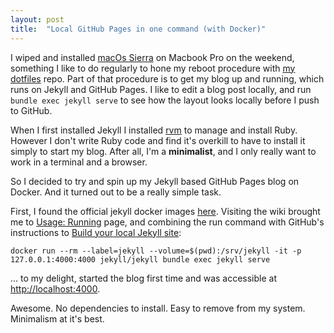```yaml
---
layout: post
title:  "Local GitHub Pages in one command (with Docker)"
---
```


I wiped and installed [macOs Sierra][macos-sierra] on Macbook Pro on the weekend, something I like to do regularly to hone my reboot procedure with [my dotfiles][my-dotfiles] repo. Part of that procedure is to get my blog up and running, which runs on Jekyll and GitHub Pages. I like to edit a blog post locally, and run `bundle exec jekyll serve` to see how the layout looks locally before I push to GitHub.

When I first installed Jekyll I installed [rvm][rvm] to manage and install Ruby. However I don't write Ruby code and find it's overkill to have to install it simply to start my blog. After all, I'm a **minimalist**, and I only really want to work in a terminal and a browser.

So I decided to try and spin up my Jekyll based GitHub Pages blog on Docker. And it turned out to be a really simple task.

First, I found the official jekyll docker images [here][jekyll-docker]. Visiting the wiki brought me to [Usage: Running][jekyll-docker-wiki-running] page, and combining the run command with GitHub's instructions to [Build your local Jekyll site][gh-pages-build-local]:
 
 ```
 docker run --rm --label=jekyll --volume=$(pwd):/srv/jekyll -it -p 127.0.0.1:4000:4000 jekyll/jekyll bundle exec jekyll serve
 ```
 
... to my delight, started the blog first time and was accessible at [http://localhost:4000](http://localhost:4000). 

Awesome. No dependencies to install. Easy to remove from my system. Minimalism at it's best.

[macos-sierra]: http://www.apple.com/uk/macos/sierra/
[my-dotfiles]: https://github.com/awolski/dotfiles
[rvm]: https://rvm.io/
[jekyll-docker]: https://github.com/jekyll/docker
[jekyll-docker-wiki]: https://github.com/jekyll/docker/wiki/
[jekyll-docker-wiki-running]: https://github.com/jekyll/docker/wiki/Usage:-Running
[gh-pages-build-local]: https://help.github.com/articles/setting-up-your-github-pages-site-locally-with-jekyll/#step-4-build-your-local-jekyll-site



